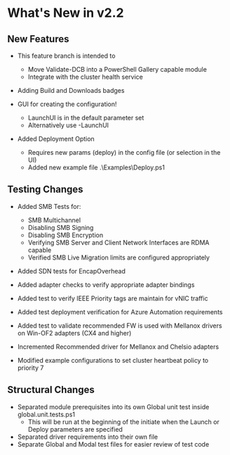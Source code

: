 # What's New in v2.2

## New Features

- This feature branch is intended to
  - Move Validate-DCB into a PowerShell Gallery capable module
  - Integrate with the cluster health service
- Adding Build and Downloads badges

- GUI for creating the configuration!
  - LaunchUI is in the default parameter set
  - Alternatively use -LaunchUI
- Added Deployment Option
  - Requires new params (deploy) in the config file (or selection in the UI)
  - Added new example file .\Examples\Deploy.ps1

## Testing Changes

- Added SMB Tests for:
  - SMB Multichannel
  - Disabling SMB Signing
  - Disabling SMB Encryption
  - Verifying SMB Server and Client Network Interfaces are RDMA capable
  - Verified SMB Live Migration limits are configured appropriately
- Added SDN tests for EncapOverhead
- Added adapter checks to verify appropriate adapter bindings

- Added test to verify IEEE Priority tags are maintain for vNIC traffic
- Added test deployment verification for Azure Automation requirements
- Added test to validate recommended FW is used with Mellanox drivers on Win-OF2 adapters (CX4 and higher)

- Incremented Recommended driver for Mellanox and Chelsio adapters
- Modified example configurations to set cluster heartbeat policy to priority 7

## Structural Changes

- Separated module prerequisites into its own Global unit test inside global.unit.tests.ps1
  - This will be run at the beginning of the initiate when the Launch or Deploy parameters are specified
- Separated driver requirements into their own file
- Separate Global and Modal test files for easier review of test code
